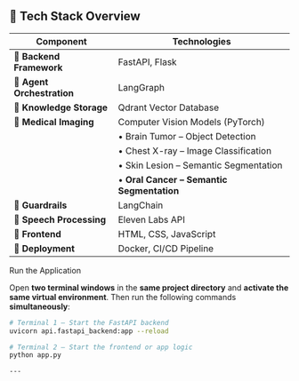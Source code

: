 
## 🔧 Tech Stack Overview

| **Component**          | **Technologies** |
|------------------------|------------------|
| 🔹 **Backend Framework**    | FastAPI, Flask |
| 🔹 **Agent Orchestration** | LangGraph |
| 🔹 **Knowledge Storage**   | Qdrant Vector Database |
| 🔹 **Medical Imaging**     | Computer Vision Models (PyTorch) |
|                          | • Brain Tumor – Object Detection |
|                          | • Chest X-ray – Image Classification |
|                          | • Skin Lesion – Semantic Segmentation |
|                          | • **Oral Cancer – Semantic Segmentation** |
| 🔹 **Guardrails**          | LangChain |
| 🔹 **Speech Processing**   | Eleven Labs API |
| 🔹 **Frontend**            | HTML, CSS, JavaScript |
| 🔹 **Deployment**          | Docker, CI/CD Pipeline |

Run the Application

Open **two terminal windows** in the **same project directory** and **activate the same virtual environment**. Then run the following commands **simultaneously**:

```bash
# Terminal 1 – Start the FastAPI backend
uvicorn api.fastapi_backend:app --reload

# Terminal 2 – Start the frontend or app logic
python app.py

---
